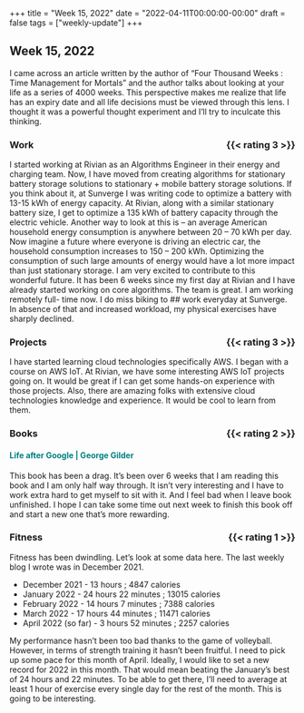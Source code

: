 +++
title = "Week 15, 2022"
date = "2022-04-11T00:00:00-00:00"
draft = false
tags = ["weekly-update"]
+++

## Week 15, 2022

I came across an article written by the author of “Four Thousand Weeks : Time Management for Mortals” and the author talks about looking at your life as a series of 4000 weeks. This perspective makes me realize that life has an expiry date and all life decisions must be viewed through this lens. I thought it was a powerful thought experiment and I’ll try to inculcate this thinking.

### Work <span style="float: right;">{{< rating 3 >}}</span>
<!-- {{< collapse maxHeight="100" >}}
{{< /collapse >}} -->
I started working at Rivian as an Algorithms Engineer in their energy and
charging team. Now, I have moved from creating algorithms for stationary
battery storage solutions to stationary + mobile battery storage solutions.
If you think about it, at Sunverge I was writing code to optimize a battery
with 13-15 kWh of energy capacity. At Rivian, along with a similar stationary
battery size, I get to optimize a 135 kWh of battery capacity through the
electric vehicle.
Another way to look at this is – an average American household energy
consumption is anywhere between 20 – 70 kWh per day. Now imagine a future
where everyone is driving an electric car, the household consumption
increases to 150 – 200 kWh. Optimizing the consumption of such large amounts
of energy would have a lot more impact than just stationary storage. I am
very excited to contribute to this wonderful future.
It has been 6 weeks since my first day at Rivian and I have already started
working on core algorithms. The team is great. I am working remotely full-
time now.
I do miss biking to ## work everyday at Sunverge. In absence of that and
increased workload, my physical exercises have sharply declined.

### Projects <span style="float: right;">{{< rating 3 >}}</span>
I have started learning cloud technologies specifically AWS. I began with a
course on AWS IoT. At Rivian, we have some interesting AWS IoT projects going
on. It would be great if I can get some hands-on experience with those projects. Also, there are amazing folks with extensive cloud technologies
knowledge and experience. It would be cool to learn from them.

### Books <span style="float: right;">{{< rating 2 >}}</span>
####  <span style="color: teal">Life after Google | George Gilder</span>
This book has been a drag. It’s been over 6 weeks that I am reading this book
and I am only half way through. It isn’t very interesting and I have to work
extra hard to get myself to sit with it. And I feel bad when I leave book
unfinished. I hope I can take some time out next week to finish this book off
and start a new one that’s more rewarding.

### Fitness <span style="float: right;">{{< rating 1 >}}</span>
Fitness has been dwindling. Let’s look at some data here. The last weekly blog I wrote was in December 2021.
- December 2021 - 13 hours ; 4847 calories 
- January 2022 - 24 hours 22 minutes ; 13015 calories
- February 2022 - 14 hours 7 minutes ; 7388 calories
- March 2022 - 17 hours 44 minutes ; 11471 calories
- April 2022 (so far) - 3 hours 52 minutes ; 2257 calories

My performance hasn’t been too bad thanks to the game of volleyball. However,
in terms of strength training it hasn’t been fruitful. I need to pick up some
pace for this month of April. Ideally, I would like to set a new record for
2022 in this month. That would mean beating the January’s best of 24 hours
and 22 minutes. To be able to get there, I’ll need to average at least 1 hour
of exercise every single day for the rest of the month. This is going to be
interesting.